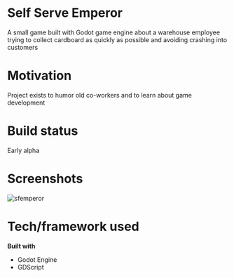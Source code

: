 # Self Serve Emperor
A small game built with Godot game engine about a warehouse employee trying to collect cardboard as quickly as possible and avoiding crashing into customers

# Motivation
Project exists to humor old co-workers and to learn about game development

# Build status
Early alpha

# Screenshots
![sfemperor](https://user-images.githubusercontent.com/52252895/152683201-f65fc78a-45ae-4978-a312-6d9dec505407.png)

# Tech/framework used
<b>Built with</b>
- Godot Engine
- GDScript
